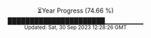 <p align="center">
⏳Year Progress (74.66 %) <br>
██████████████████████▁▁▁▁▁▁▁▁ <br>
<sub>Updated: Sat, 30 Sep 2023 12:28:26 GMT</sub>
</p>

